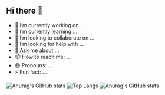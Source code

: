## Hi there 👋

- 🔭 I’m currently working on ...
- 🌱 I’m currently learning ...
- 👯 I’m looking to collaborate on ...
- 🤔 I’m looking for help with ...
- 💬 Ask me about ...
- 📫 How to reach me: ...
- 😄 Pronouns: ...
- ⚡ Fun fact: ...

![Anurag's GitHub stats](https://github-readme-stats.vercel.app/api?username=Arthur-Kroth&show_icons=true&theme=transparent)
![Top Langs](https://github-readme-stats.vercel.app/api/top-langs/?username=Arthur-Kroth&hide_progress=true)
![Anurag's GitHub stats](https://github-readme-stats.vercel.app/api?username=Arthur-Kroth&show_icons=true&bg_color=00000000)
